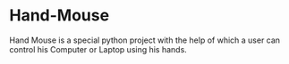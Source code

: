 # Hand-Mouse
Hand Mouse is a special python project with the help of which a user can control his Computer or Laptop using his hands.
